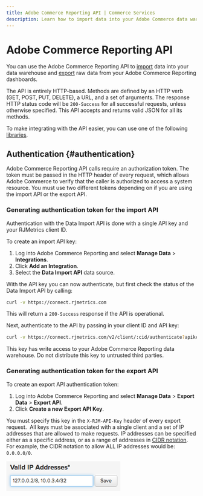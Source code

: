 ```yaml
---
title: Adobe Commerce Reporting API | Commerce Services
description: Learn how to import data into your Adobe Commerce data warehouse and export raw data from your Adobe Commerce Reporting dashboards.
---
```


# Adobe Commerce Reporting API

You can use the Adobe Commerce Reporting API to [import](import-api.md) data into your data warehouse and [export](export-api.md) raw data from your Adobe Commerce Reporting dashboards.

The API is entirely HTTP-based. Methods are defined by an HTTP verb (GET, POST, PUT, DELETE), a URL, and a set of arguments. The response HTTP status code will be `200-Success` for all successful requests, unless otherwise specified. This API accepts and returns valid JSON for all its methods.

To make integrating with the API easier, you can use one of the following [libraries](../docs/libraries.html).

## Authentication {#authentication}

Adobe Commerce Reporting API calls require an authorization token. The token must be passed in the HTTP header of every request, which allows Adobe Commerce to verify that the caller is authorized to access a system resource. You must use two different tokens depending on if you are using the import API or the export API.

### Generating authentication token for the import API

Authentication with the Data Import API is done with a single API key and your RJMetrics client ID.

To create an import API key:

1. Log into Adobe Commerce Reporting and select **Manage Data** > **Integrations**.
1. Click **Add an Integration**.
1. Select the **Data Import API** data source.

With the API key you can now authenticate, but first check the status of the Data Import API by calling:

```bash
curl -v https://connect.rjmetrics.com
```

This will return a `200-Success` response if the API is operational.

Next, authenticate to the API by passing in your client ID and API key:

```bash
curl -v https://connect.rjmetrics.com/v2/client/:cid/authenticate?apikey=:apikey
```

<InlineAlert variant="warning" slots="text" />

This key has write access to your Adobe Commerce Reporting data warehouse. Do not distribute this key to untrusted third parties.

### Generating authentication token for the export API

​To create an export API authentication token:

1. Log into Adobe Commerce Reporting and select **Manage Data** > **Export Data** > **Export API**.
1. Click **Create a new Export API Key**.

You must specify this key in the `X-RJM-API-Key` header of every export request.
​
All keys must be associated with a single client and a set of IP addresses that are allowed to make requests. IP addresses can be specified either as a specific address, or as a range of addresses in [CIDR notation](https://en.wikipedia.org/wiki/Classless_Inter-Domain_Routing). For example, the CIDR notation to allow ALL IP addresses would be: `0.0.0.0/0`.

![CIDR notation to allow all IP addresses](../_images/reporting/mbi-valid-ip-address.png)
